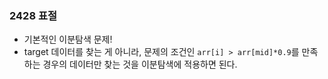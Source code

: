 ### 2428 표절

- 기본적인 이분탐색 문제!
- target 데이터를 찾는 게 아니라, 문제의 조건인 `arr[i] > arr[mid]*0.9`를 만족하는 경우의 데이터만 찾는 것을 이분탐색에 적용하면 된다.
